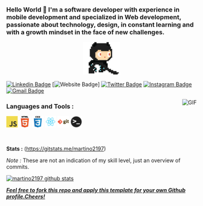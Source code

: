 ### Hello World 👋 I'm a software developer with experience in mobile development and specialized in Web development, passionate about technology, design, in constant learning and with a growth mindset in the face of new challenges.


<p align="center">
  <img src="https://github.com/yashagrawal300/yashagrawal300/blob/master/github.gif" width=100>
  <br>

[![Linkedin Badge](https://img.shields.io/badge/-lmartinmaceda-blue?style=flat&logo=Linkedin&logoColor=white&link=https://www.linkedin.com/in/lmartinmaceda/)](https://www.linkedin.com/in/lmartinmaceda)
[![Website Badge](https://img.shields.io/badge/-martino2197.github.io-47CCCC?style=flat&logo=Google-Chrome&logoColor=white&link=https:https://godslayer201.github.io/)]
[![Twitter Badge](https://img.shields.io/badge/-@lmartin_maceda-1ca0f1?style=flat&labelColor=1ca0f1&logo=twitter&logoColor=white&link=https://mobile.twitter.com/lmartin_maceda)](https://mobile.twitter.com/lmartin_maceda)
[![Instagram Badge](https://img.shields.io/badge/-@lmartin_maceda-purple?style=flat&logo=instagram&logoColor=white&link=https:https://www.instagram.com/lmartin_maceda/)](https://www.instagram.com/lmartin_maceda/)
[![Gmail Badge](https://img.shields.io/badge/-luis.martin.maceda-c14438?style=flat&logo=Gmail&logoColor=white&link=mailto:luis.martin.maceda@gmail.com)](mailto:luis.martin.maceda@gmail.com)
<br>


<img align="right" alt="GIF" src="https://media.giphy.com/media/USV0ym3bVWQJJmNu3N/giphy.gif" />
 


### Languages and Tools :


<code><img height="30" src="https://raw.githubusercontent.com/github/explore/80688e429a7d4ef2fca1e82350fe8e3517d3494d/topics/javascript/javascript.png"></code>
<code><img height="30" src="https://raw.githubusercontent.com/github/explore/80688e429a7d4ef2fca1e82350fe8e3517d3494d/topics/html/html.png"></code>
<code><img height="30" src="https://raw.githubusercontent.com/github/explore/80688e429a7d4ef2fca1e82350fe8e3517d3494d/topics/css/css.png"></code>
<code><img height="30" src="https://raw.githubusercontent.com/github/explore/80688e429a7d4ef2fca1e82350fe8e3517d3494d/topics/react/react.png"></code>
<code><img height="30" src="https://raw.githubusercontent.com/github/explore/80688e429a7d4ef2fca1e82350fe8e3517d3494d/topics/git/git.png"></code>
<code><img height="30" src="https://raw.githubusercontent.com/github/explore/80688e429a7d4ef2fca1e82350fe8e3517d3494d/topics/terminal/terminal.png"></code>

<br>


**Stats :**  (https://gitstats.me/martino2197)
<br>

<i> Note :</i>  These are not an indication of my skill level, just an overview of commits.

[![martino2197 github stats](https://github-readme-stats.vercel.app/api?username=martino2197)](https://github.com/martino2197/github-readme-stats)


<u><i><b> Feel free to fork this repo and apply this template for your own Github profile.Cheers!</i></b></u>
